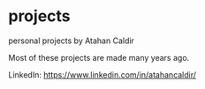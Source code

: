 # projects
personal projects by Atahan Caldir

Most of these projects are made many years ago.

LinkedIn: https://www.linkedin.com/in/atahancaldir/
